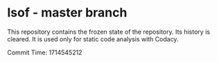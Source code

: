 # lsof - master branch

This repository contains the frozen state of the repository.
Its history is cleared. It is used only for static code
analysis with Codacy.

Commit Time: 1714545212